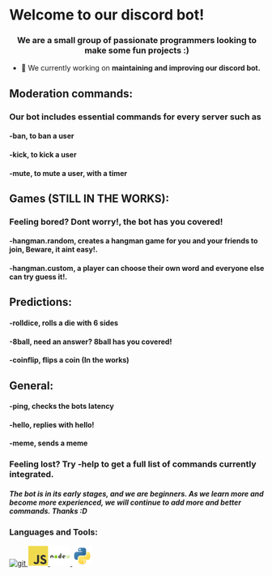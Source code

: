 # Welcome to our discord bot!

<h3 align="center">We are a small group of passionate programmers looking to make some fun projects :)</h3>

- 🔭 We currently working on **maintaining and improving our discord bot.**

## Moderation commands:

### Our bot includes essential commands for every server such as 
#### **-ban**, to ban a user 
#### **-kick**, to kick a user
#### **-mute**, to mute a user, with a timer


## Games (STILL IN THE WORKS):
### Feeling bored? Dont worry!, the bot has you covered!
#### -hangman.random, creates a hangman game for you and your friends to join, Beware, it aint easy!.
#### -hangman.custom, a player can choose their own word and everyone else can try guess it!.

## Predictions:
#### -rolldice, rolls a die with 6 sides
#### -8ball, need an answer? 8ball has you covered!
#### -coinflip, flips a coin (In the works)

## General:
#### -ping, checks the bots latency
#### -hello, replies with hello!
#### -meme, sends a meme

### Feeling lost? Try **-help** to get a **full** list of commands currently integrated.




##### The bot is in its early stages, and we are beginners. As we learn more and become more experienced, we will continue to add more and better commands. Thanks :D


<h3 align="left">Languages and Tools:</h3>
<p align="left"> <a href="https://git-scm.com/" target="_blank"> <img src="https://www.vectorlogo.zone/logos/git-scm/git-scm-icon.svg" alt="git" width="40" height="40"/> </a> <a href="https://developer.mozilla.org/en-US/docs/Web/JavaScript" target="_blank"> <img src="https://raw.githubusercontent.com/devicons/devicon/master/icons/javascript/javascript-original.svg" alt="javascript" width="40" height="40"/> </a> <a href="https://nodejs.org" target="_blank"> <img src="https://raw.githubusercontent.com/devicons/devicon/master/icons/nodejs/nodejs-original-wordmark.svg" alt="nodejs" width="40" height="40"/> </a> <a href="https://www.python.org" target="_blank"> <img src="https://raw.githubusercontent.com/devicons/devicon/master/icons/python/python-original.svg" alt="python" width="40" height="40"/> </a> </p>
